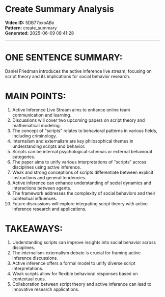 # Create Summary Analysis

**Video ID:** 5DB77oxbABo  
**Pattern:** create_summary  
**Generated:** 2025-06-09 08:41:28  

---

# ONE SENTENCE SUMMARY:
Daniel Friedman introduces the active inference live stream, focusing on script theory and its implications for social behavior research.

# MAIN POINTS:
1. Active Inference Live Stream aims to enhance online team communication and learning.
2. Discussions will cover two upcoming papers on script theory and mathematical modeling.
3. The concept of "scripts" relates to behavioral patterns in various fields, including criminology.
4. Internalism and externalism are key philosophical themes in understanding scripts and behavior.
5. Scripts can be internal psychological schemas or external behavioral categories.
6. The paper aims to unify various interpretations of "scripts" across disciplines using active inference.
7. Weak and strong conceptions of scripts differentiate between explicit instructions and general tendencies.
8. Active inference can enhance understanding of social dynamics and interactions between agents.
9. The framework addresses the complexity of social behaviors and their contextual influences.
10. Future discussions will explore integrating script theory with active inference research and applications.

# TAKEAWAYS:
1. Understanding scripts can improve insights into social behavior across disciplines.
2. The internalism-externalism debate is crucial for framing active inference discussions.
3. Active inference offers a formal model to unify diverse script interpretations.
4. Weak scripts allow for flexible behavioral responses based on contextual cues.
5. Collaboration between script theory and active inference can lead to innovative research applications.